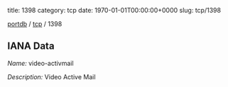 title: 1398
category: tcp
date: 1970-01-01T00:00:00+0000
slug: tcp/1398

[portdb](/) / [tcp](/category/tcp.html) / 1398


## IANA Data

_Name:_ video-activmail

_Description:_ Video Active Mail

